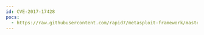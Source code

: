 ```yaml
---
id: CVE-2017-17428
pocs:
  - https://raw.githubusercontent.com/rapid7/metasploit-framework/master/modules/auxiliary/scanner/ssl/bleichenbacher_oracle.py
---
```

